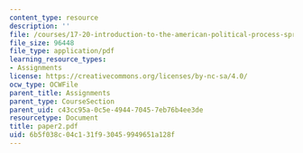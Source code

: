 ```yaml
---
content_type: resource
description: ''
file: /courses/17-20-introduction-to-the-american-political-process-spring-2004/6b5f038c04c131f930459949651a128f_paper2.pdf
file_size: 96448
file_type: application/pdf
learning_resource_types:
- Assignments
license: https://creativecommons.org/licenses/by-nc-sa/4.0/
ocw_type: OCWFile
parent_title: Assignments
parent_type: CourseSection
parent_uid: c43cc95a-0c5e-4944-7045-7eb76b4ee3de
resourcetype: Document
title: paper2.pdf
uid: 6b5f038c-04c1-31f9-3045-9949651a128f
---
```

